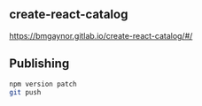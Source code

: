 ## create-react-catalog

https://bmgaynor.gitlab.io/create-react-catalog/#/


## Publishing 

```bash
npm version patch
git push
```